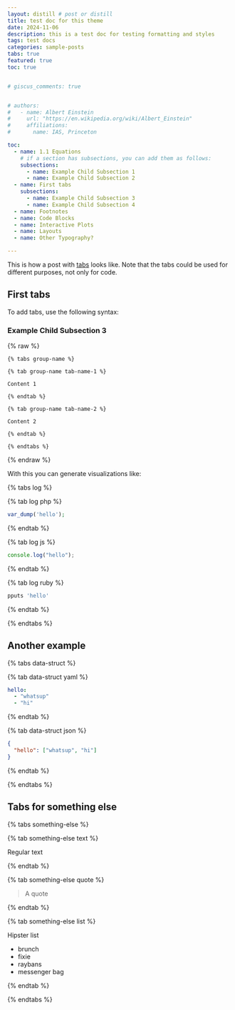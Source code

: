 ```yaml
---
layout: distill # post or distill
title: test doc for this theme
date: 2024-11-06
description: this is a test doc for testing formatting and styles
tags: test docs
categories: sample-posts
tabs: true
featured: true
toc: true


# giscus_comments: true


# authors:
#   - name: Albert Einstein
#     url: "https://en.wikipedia.org/wiki/Albert_Einstein"
#     affiliations:
#       name: IAS, Princeton

toc:
  - name: 1.1 Equations
    # if a section has subsections, you can add them as follows:
    subsections:
      - name: Example Child Subsection 1
      - name: Example Child Subsection 2
  - name: First tabs
    subsections:
      - name: Example Child Subsection 3
      - name: Example Child Subsection 4
  - name: Footnotes
  - name: Code Blocks
  - name: Interactive Plots
  - name: Layouts
  - name: Other Typography?

---
```




This is how a post with [tabs](https://github.com/Ovski4/jekyll-tabs) looks like. Note that the tabs could be used for different purposes, not only for code.



## First tabs

To add tabs, use the following syntax:
### Example Child Subsection 3

{% raw %}

```liquid
{% tabs group-name %}

{% tab group-name tab-name-1 %}

Content 1

{% endtab %}

{% tab group-name tab-name-2 %}

Content 2

{% endtab %}

{% endtabs %}
```

{% endraw %}

With this you can generate visualizations like:

{% tabs log %}

{% tab log php %}

```php
var_dump('hello');
```

{% endtab %}

{% tab log js %}

```javascript
console.log("hello");
```

{% endtab %}

{% tab log ruby %}

```javascript
pputs 'hello'
```

{% endtab %}

{% endtabs %}

## Another example

{% tabs data-struct %}

{% tab data-struct yaml %}

```yaml
hello:
  - "whatsup"
  - "hi"
```

{% endtab %}

{% tab data-struct json %}

```json
{
  "hello": ["whatsup", "hi"]
}
```

{% endtab %}

{% endtabs %}

## Tabs for something else

{% tabs something-else %}

{% tab something-else text %}

Regular text

{% endtab %}

{% tab something-else quote %}

> A quote

{% endtab %}

{% tab something-else list %}

Hipster list

- brunch
- fixie
- raybans
- messenger bag

{% endtab %}

{% endtabs %}
